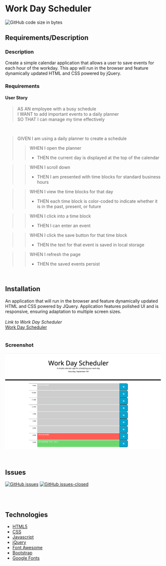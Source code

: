 # Work Day Scheduler

![GitHub code size in bytes](https://img.shields.io/github/languages/code-size/fondofhats/workDay-scheduler)

## Requirements/Description
### Description
Create a simple calendar application that allows a user to save events for each hour of the workday. This app will run in the browser and feature dynamically updated HTML and CSS powered by jQuery.
<br>
### Requirements
#### User Story
>AS AN employee with a busy schedule <br>
I WANT to add important events to a daily planner<br>
SO THAT I can manage my time effectively<br>
<br>

>GIVEN I am using a daily planner to create a schedule
>>WHEN I open the planner<br>
>> + THEN the current day is displayed at the top of the calendar<br>

>>WHEN I scroll down<br>
>> + THEN I am presented with time blocks for standard business hours<br>

>>WHEN I view the time blocks for that day<br>
>> + THEN each time block is color-coded to indicate whether it is in the past, present, or future<br>

>>WHEN I click into a time block<br>
>> + THEN I can enter an event<br>

>>WHEN I click the save button for that time block <br>
>> + THEN the text for that event is saved in local storage<br>

>>WHEN I refresh the page<br>
>> + THEN the saved events persist<br>

<br>

## Installation

An application that will run in the browser and feature dynamically updated HTML and CSS powered by JQuery. Application features polished UI and is responsive, ensuring adaptation to multiple screen sizes.
<br>
<br>
*Link to Work Day Scheduler* <br>
[Work Day Scheduler](https://fondofhats.github.io/workday-scheduler/)
<br>
<br>
### Screenshot

![Work Day Scheduler](https://raw.githubusercontent.com/fondofhats/workday-scheduler/master/workday-scheduler.png)

<br>

<!--
## Version
[![Version](https://badge.fury.io/gh/fondofhats%2workday-scheduler.svg)](https://badge.fury.io/gh/fondofhats%2wordday-scheduler)
[![GitHub version](https://badge.fury.io/gh/fondofhats%2Fbadges.svg)](http://badge.fury.io/gh/fondofhats%2workday-scheuler)
-->

## Issues
[![GitHub issues](https://img.shields.io/github/issues/fondofhats/workday-scheduler.svg)](https://GitHub.com/fondofhats/workday-scheduler/issues/)
[![GitHub issues-closed](https://img.shields.io/github/issues-closed/fondofhats/workday-scheduler.svg)](https://GitHub.com/fondofhats/workday-scheduler/issues?q=is%3Aissue+is%3Aclosed)

<br>
<br>


## Technologies

* [HTML5](https://developer.mozilla.org/en-US/docs/Web/Guide/HTML/HTML5)
* [CSS](https://developer.mozilla.org/en-US/docs/Web/CSS)
* [Javascript](https://developer.mozilla.org/en-US/docs/Web/JavaScript)
* [jQuery](https://jquery.com/)
* [Font Awesome](https://fontawesome.com/)
* [Bootstrap](https://getbootstrap.com/)
* [Google Fonts](https://fonts.google.com/)
